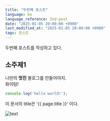 ```yaml
---
title: "두번째 포스트"
language: ko
language_reference: 2nd-post
date: "2025-01-05 20:00:00 +0900"
last_modified_at: "2025-01-05 20:00:00 +0900"
tags: 포스트
---
```


두번째 포스트를 작성하고 있다.

## 소주제1

나만의 __멋진__ 블로그를 만들어야지.<br/>
화이팅!

```javascript
console.log('hello world!');
```

이 문서의 title은 '{{ page.title }}' 이다.

![text](https://picsum.photos/200)
